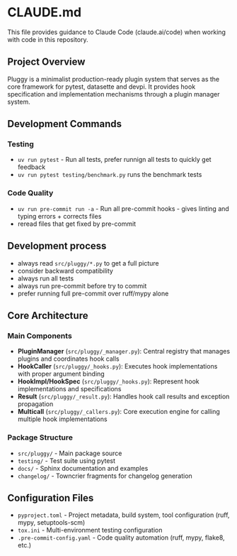# CLAUDE.md

This file provides guidance to Claude Code (claude.ai/code) when working with code in this repository.

## Project Overview

Pluggy is a minimalist production-ready plugin system that serves as the core framework for pytest, datasette and devpi.
It provides hook specification and implementation mechanisms through a plugin manager system.

## Development Commands

### Testing
- `uv run pytest` - Run all tests, prefer runnign all tests to quickly get feedback
- `uv run pytest testing/benchmark.py` runs the benchmark tests

### Code Quality
- `uv run pre-commit run -a` - Run all pre-commit hooks - gives linting and typing errors + corrects files
- reread files that get fixed by pre-commit


## Development process

- always read `src/pluggy/*.py` to get a full picture
- consider backward compatibility
- always run all tests
- always run pre-commit before try to commit
- prefer running full pre-commit over ruff/mypy alone



## Core Architecture

### Main Components

- **PluginManager** (`src/pluggy/_manager.py`): Central registry that manages plugins and coordinates hook calls
- **HookCaller** (`src/pluggy/_hooks.py`): Executes hook implementations with proper argument binding
- **HookImpl/HookSpec** (`src/pluggy/_hooks.py`): Represent hook implementations and specifications
- **Result** (`src/pluggy/_result.py`): Handles hook call results and exception propagation
- **Multicall** (`src/pluggy/_callers.py`): Core execution engine for calling multiple hook implementations

### Package Structure
- `src/pluggy/` - Main package source
- `testing/` - Test suite using pytest
- `docs/` - Sphinx documentation and examples
- `changelog/` - Towncrier fragments for changelog generation

## Configuration Files
- `pyproject.toml` - Project metadata, build system, tool configuration (ruff, mypy, setuptools-scm)
- `tox.ini` - Multi-environment testing configuration
- `.pre-commit-config.yaml` - Code quality automation (ruff, mypy, flake8, etc.)
